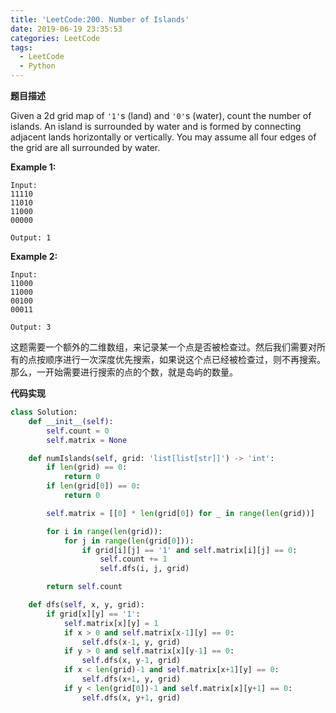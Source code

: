 ```yaml
---
title: 'LeetCode:200. Number of Islands'
date: 2019-06-19 23:35:53
categories: LeetCode
tags:
  - LeetCode
  - Python
---
```


**题目描述**

Given a 2d grid map of `'1'`s (land) and `'0'`s (water), count the number of islands. An island is surrounded by water and is formed by connecting adjacent lands horizontally or vertically. You may assume all four edges of the grid are all surrounded by water.

**Example 1:**

```
Input:
11110
11010
11000
00000

Output: 1
```

**Example 2:**

```
Input:
11000
11000
00100
00011

Output: 3
```

<!--more-->

这题需要一个额外的二维数组，来记录某一个点是否被检查过。然后我们需要对所有的点按顺序进行一次深度优先搜索，如果说这个点已经被检查过，则不再搜索。那么，一开始需要进行搜索的点的个数，就是岛屿的数量。

**代码实现**

```python
class Solution:
    def __init__(self):
        self.count = 0
        self.matrix = None

    def numIslands(self, grid: 'list[list[str]]') -> 'int':
        if len(grid) == 0:
            return 0
        if len(grid[0]) == 0:
            return 0

        self.matrix = [[0] * len(grid[0]) for _ in range(len(grid))]

        for i in range(len(grid)):
            for j in range(len(grid[0])):
                if grid[i][j] == '1' and self.matrix[i][j] == 0:
                    self.count += 1
                    self.dfs(i, j, grid)

        return self.count

    def dfs(self, x, y, grid):
        if grid[x][y] == '1':
            self.matrix[x][y] = 1
            if x > 0 and self.matrix[x-1][y] == 0:
                self.dfs(x-1, y, grid)
            if y > 0 and self.matrix[x][y-1] == 0:
                self.dfs(x, y-1, grid)
            if x < len(grid)-1 and self.matrix[x+1][y] == 0:
                self.dfs(x+1, y, grid)
            if y < len(grid[0])-1 and self.matrix[x][y+1] == 0:
                self.dfs(x, y+1, grid)

```


